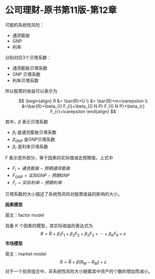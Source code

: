 # 公司理财-原书第11版-第12章

可能的系统性风险：
* 通货膨胀
* GNP
* 利率

分别对应3个贝塔系数：
* 通货膨胀贝塔系数
* GNP 贝塔系数
* 利率贝塔系数

所以股票的收益可以表示为

$$
\begin{align}
R &= \bar{R}+U \\
&= \bar{R}+m+\varepsilon \\
&=\bar{R}+\beta_{I} F_{i}+\beta_{G N P} F_{G N P}+\beta_{r} F_{r}+\varepsilon
\end{align}
$$

其中，$\beta$ 表示贝塔系数

- $\beta_{I}$ 是通货膨胀贝塔系数
- $\beta_{G N P}$ 是GNP贝塔系数
- $\beta_{r}$ 是利率贝塔系数

$F$ 表示意外部分，等于因素的实际值减去预期值，上式中

- $F_i = 通货膨胀 - 预期通货膨胀$
- $F_{GNP} = 实际GNP - 预期GNP$
- $F_r = 实际利率 - 预期利率$

贝塔系数的大小描述了系统性风险对股票收益的影响的大小。

**因素模型**

英文：factor model

具备 $K$ 个因素的模型，其实际收益的表达式为
$$
R=\bar{R}+\beta_{1} F_{1}+\beta_{2} F_{2}+\beta_{3} F_{3}+\cdots+\beta_{K} F_{K}+\varepsilon
$$
**市场模型**

英文：market model
$$
R=\bar{R}+\beta\left(R_{M}-R_{M}\right)+\varepsilon
$$
对于一个投资组合中，非系统性风险大小随着其中资产的个数的增加而减小。
